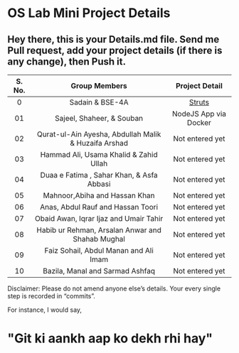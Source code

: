 # OS Lab Mini Project Details

## Hey there, this is your Details.md file. Send me Pull request, add your project details (if there is any change), then Push it.

| S. No. |                    Group Members                     |                 Project Detail                  |
| :----: | :--------------------------------------------------: | :---------------------------------------------: |
|   0    |                   Sadain & BSE-4A                    | [Struts](https://github.com/sadainiqrar/struts) |
|   01   |              Sajeel, Shaheer, & Souban               |              NodeJS App via Docker              |
|   02   | Qurat-ul-Ain Ayesha, Abdullah Malik & Huzaifa Arshad |                 Not entered yet                 |
|   03   |        Hammad Ali, Usama Khalid & Zahid Ullah        |                 Not entered yet                 |
|   04   |      Duaa e Fatima , Sahar Khan, & Asfa Abbasi       |                 Not entered yet                 |
|   05   |            Mahnoor,Abiha and Hassan Khan             |                 Not entered yet                 |
|   06   |          Anas, Abdul Rauf and Hassan Toori           |                 Not entered yet                 |
|   07   |        Obaid Awan, Iqrar Ijaz and Umair Tahir        |                 Not entered yet                 |
|   08   |   Habib ur Rehman, Arsalan Anwar and Shahab Mughal   |                 Not entered yet                 |
|   09   |        Faiz Sohail, Abdul Manan and Ali Imam         |                 Not entered yet                 |
|   10   |           Bazila, Manal and Sarmad Ashfaq            |                 Not entered yet                 |

Disclaimer: Please do not amend anyone else’s details. Your every single step is recorded in “commits”.

For instance, I would say,

# "Git ki aankh aap ko dekh rhi hay"
